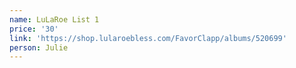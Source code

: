 ```yaml
---
name: LuLaRoe List 1
price: '30'
link: 'https://shop.lularoebless.com/FavorClapp/albums/520699'
person: Julie
---
```


